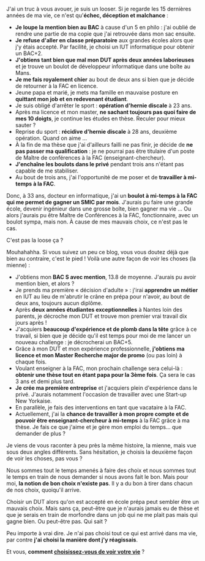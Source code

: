 <!-- 
.. title: Ma double vie
.. slug: ma-double-vie
.. date: 2014-08-18 10:53:04+02:00
.. tags: 
.. category: 
.. link: 
.. description: 
.. type: text
-->

J'ai un truc à vous avouer, je suis un looser. Si je regarde les 15 dernières années de ma vie, ce n'est qu'__échec, déception et malchance__ :
<!-- TEASER_END -->

- __Je loupe la mention bien au BAC__ à cause d'un 5 en philo : j'ai oublié de rendre une partie de ma copie que j'ai retrouvée dans mon sac ensuite.
- __Je refuse d'aller en classe préparatoire__ aux grandes écoles alors que j'y étais accepté. Par facilité, je choisi un IUT informatique pour obtenir un BAC+2.
- __J'obtiens tant bien que mal mon DUT après deux années laborieuses__ et je trouve un boulot de développeur informatique dans une boîte au Mans.
- __Je me fais royalement chier__ au bout de deux ans si bien que je décide de retourner à la FAC en licence.
- Jeune papa et marié, je mets ma famille en mauvaise posture en __quittant mon job et en redevenant étudiant__.
- Je suis obligé d'arrêter le sport : __opération d'hernie discale__ à 23 ans.
- Après ma licence et mon master, __ne sachant toujours pas quoi faire de mes 10 doigts__, je continue les études en thèse. Reculer pour mieux sauter ?
- Reprise du sport : __récidive d'hernie discale__ à 28 ans, deuxième opération. Quand on aime …
- À la fin de ma thèse que j'ai d'ailleurs failli ne pas finir, je décide de __ne pas passer ma qualification__ : je ne pourrai pas être titulaire d'un poste de Maître de conférences à la FAC (enseignant-chercheur).
- __J'enchaîne les boulots dans le privé__ pendant trois ans n'étant pas capable de me stabiliser.
- Au bout de trois ans, j'ai l'opportunité de me poser et de __travailler à mi-temps à la FAC__.

Donc, à 33 ans, docteur en informatique, j'ai un __boulot à mi-temps à la FAC qui me permet de gagner un SMIC par mois__. J'aurais pu faire une grande école, devenir ingénieur dans une grosse boîte, bien gagner ma vie … Ou alors j'aurais pu être Maître de Conférences à la FAC, fonctionnaire, avec un boulot sympa, mais non. À cause de mes mauvais choix, ce n'est pas le cas.

C'est pas la loose ça ?

Mouhahahha. Si vous suivez un peu ce blog, vous vous doutez déjà que bien au contraire, c'est le pied ! Voilà une autre façon de voir les choses (la mienne) :

- J'obtiens mon __BAC S avec mention__, 13.8 de moyenne. J'aurais pu avoir mention bien, et alors ?
- Je prends ma première « décision d'adulte » : j'irai __apprendre un métier__ en IUT au lieu de m'abrutir le crâne en prépa pour n'avoir, au bout de deux ans, toujours aucun diplôme.
- Après __deux années étudiantes exceptionnelles__ à Nantes loin des parents, je décroche mon DUT et trouve mon premier vrai travail dix jours après !
- J'acquiers __beaucoup d'expérience et de plomb dans la tête__ grâce à ce travail, si bien que je décide qu'il est temps pour moi de me lancer un nouveau challenge : je décrocherai un BAC+5.
- Grâce à mon DUT et mon expérience professionnelle, __j'obtiens ma licence et mon Master Recherche major de promo__ (ou pas loin) à chaque fois.
- Voulant enseigner à la FAC, mon prochain challenge sera celui-là : __obtenir une thèse tout en étant papa pour la 3ème fois__. Ça sera le cas 3 ans et demi plus tard.
- __Je crée ma première entreprise__ et j'acquiers plein d'expérience dans le privé. J'aurais notamment l'occasion de travailler avec une Start-up New Yorkaise.
- En parallèle, je fais des interventions en tant que vacataire à la FAC.
- Actuellement, j'ai la __chance de travailler à mon propre compte et de pouvoir être enseignant-chercheur à mi-temps__ à la FAC grâce à ma thèse. Je fais ce que j'aime et je gère mon emploi du temps… que demander de plus ?

Je viens de vous raconter à peu près la même histoire, la mienne, mais vue sous deux angles différents. Sans hésitation, je choisis la deuxième façon de voir les choses, pas vous ?

Nous sommes tout le temps amenés à faire des choix et nous sommes tout le temps en train de nous demander si nous avons fait le bon. Mais pour moi, __la notion de bon choix n'existe pas__. Il y a du bon à tirer dans chacun de nos choix, quoiqu'il arrive.

Choisir un DUT alors qu'on est accepté en école prépa peut sembler être un mauvais choix. Mais sans ça, peut-être que je n'aurais jamais eu de thèse et que je serais en train de morfondre dans un job qui ne me plait pas mais qui gagne bien. Ou peut-être pas. Qui sait ?

Peu importe à vrai dire. Je n'ai pas choisi tout ce qui est arrivé dans ma vie, par contre __j'ai choisi la manière dont j'y réagissais__.

Et vous, __comment [choisissez-vous de voir votre vie](http://deboutlesgens.com/blog/faire-le-mauvais-choix/)__ ?
